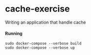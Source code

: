 # cache-exercise
Writing an application that handle cache

#### Running
```
sudo docker-compose --verbose build
sudo docker-compose --verbose up
```
